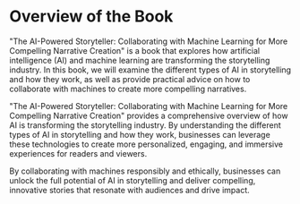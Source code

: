 Overview of the Book
=============================================

"The AI-Powered Storyteller: Collaborating with Machine Learning for More Compelling Narrative Creation" is a book that explores how artificial intelligence (AI) and machine learning are transforming the storytelling industry. In this book, we will examine the different types of AI in storytelling and how they work, as well as provide practical advice on how to collaborate with machines to create more compelling narratives.

"The AI-Powered Storyteller: Collaborating with Machine Learning for More Compelling Narrative Creation" provides a comprehensive overview of how AI is transforming the storytelling industry. By understanding the different types of AI in storytelling and how they work, businesses can leverage these technologies to create more personalized, engaging, and immersive experiences for readers and viewers.

By collaborating with machines responsibly and ethically, businesses can unlock the full potential of AI in storytelling and deliver compelling, innovative stories that resonate with audiences and drive impact.


